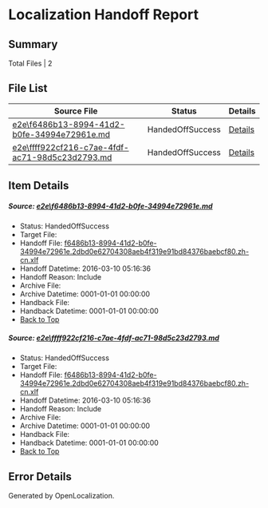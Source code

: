 # <a name='report-top'></a> Localization Handoff Report

## Summary
 Total Files | 2

## File List
 Source File | Status | Details 
 ----------- | ------ | ------- 
 [e2e\f6486b13-8994-41d2-b0fe-34994e72961e.md](https://github.com/OpenLocalizationTest/oltest/blob/5b2c82ae8ad75933b20d9a8a4ba6c6c99a5f69a1/e2e/f6486b13-8994-41d2-b0fe-34994e72961e.md) | HandedOffSuccess | [Details](#e0160693f8fd077f354f8d49c0f296cdf23f70281)
 [e2e\ffff922cf216-c7ae-4fdf-ac71-98d5c23d2793.md](https://github.com/OpenLocalizationTest/oltest/blob/5b2c82ae8ad75933b20d9a8a4ba6c6c99a5f69a1/e2e/ffff922cf216-c7ae-4fdf-ac71-98d5c23d2793.md) | HandedOffSuccess | [Details](#e0160693f8fd077f354f8d49c0f296cdf23f70282)

## Item Details
##### <a name='e0160693f8fd077f354f8d49c0f296cdf23f70281'></a> Source: [e2e\f6486b13-8994-41d2-b0fe-34994e72961e.md](https://github.com/OpenLocalizationTest/oltest/blob/5b2c82ae8ad75933b20d9a8a4ba6c6c99a5f69a1/e2e/f6486b13-8994-41d2-b0fe-34994e72961e.md)
* Status: HandedOffSuccess
* Target File: 
* Handoff File: [f6486b13-8994-41d2-b0fe-34994e72961e.2dbd0e62704308aeb4f319e91bd84376baebcf80.zh-cn.xlf](https://github.com/OpenLocalizationTestOrg/olhandoff/blob/7dd5f1a557d6009dcc152d344dbd40341d4e43b8/ol-handoff/OpenLocalizationTestOrg/oltest.zh-cn/xinjiang/ht/f6486b13-8994-41d2-b0fe-34994e72961e.2dbd0e62704308aeb4f319e91bd84376baebcf80.zh-cn.xlf)
* Handoff Datetime: 2016-03-10 05:16:36
* Handoff Reason: Include
* Archive File: 
* Archive Datetime: 0001-01-01 00:00:00
* Handback File: 
* Handback Datetime: 0001-01-01 00:00:00
* [Back to Top](#report-top)

##### <a name='e0160693f8fd077f354f8d49c0f296cdf23f70282'></a> Source: [e2e\ffff922cf216-c7ae-4fdf-ac71-98d5c23d2793.md](https://github.com/OpenLocalizationTest/oltest/blob/5b2c82ae8ad75933b20d9a8a4ba6c6c99a5f69a1/e2e/ffff922cf216-c7ae-4fdf-ac71-98d5c23d2793.md)
* Status: HandedOffSuccess
* Target File: 
* Handoff File: [f6486b13-8994-41d2-b0fe-34994e72961e.2dbd0e62704308aeb4f319e91bd84376baebcf80.zh-cn.xlf](https://github.com/OpenLocalizationTestOrg/olhandoff/blob/7dd5f1a557d6009dcc152d344dbd40341d4e43b8/ol-handoff/OpenLocalizationTestOrg/oltest.zh-cn/xinjiang/ht/f6486b13-8994-41d2-b0fe-34994e72961e.2dbd0e62704308aeb4f319e91bd84376baebcf80.zh-cn.xlf)
* Handoff Datetime: 2016-03-10 05:16:36
* Handoff Reason: Include
* Archive File: 
* Archive Datetime: 0001-01-01 00:00:00
* Handback File: 
* Handback Datetime: 0001-01-01 00:00:00
* [Back to Top](#report-top)


## Error Details

Generated by OpenLocalization.
